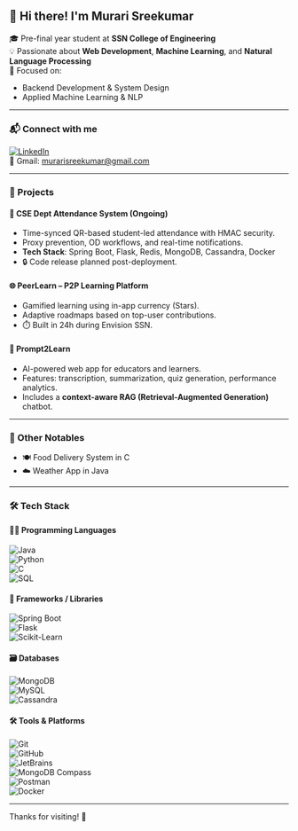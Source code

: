 ## 👋 Hi there! I'm Murari Sreekumar

🎓 Pre-final year student at **SSN College of Engineering**  
💡 Passionate about **Web Development**, **Machine Learning**, and **Natural Language Processing**  
🎯 Focused on:  
- Backend Development & System Design  
- Applied Machine Learning & NLP  

---

### 📬 Connect with me  
[![LinkedIn](https://img.shields.io/badge/LinkedIn-blue?logo=linkedin)](https://www.linkedin.com/in/murari-sreekumar-1a5809305/)  
📧 Gmail: murarisreekumar@gmail.com

---

### 🚀 Projects

#### 📱 CSE Dept Attendance System (Ongoing)
- Time-synced QR-based student-led attendance with HMAC security.
- Proxy prevention, OD workflows, and real-time notifications.
- **Tech Stack**: Spring Boot, Flask, Redis, MongoDB, Cassandra, Docker  
- 🔒 Code release planned post-deployment.

#### 🌐 PeerLearn – P2P Learning Platform
- Gamified learning using in-app currency (Stars).
- Adaptive roadmaps based on top-user contributions.
- ⏱️ Built in 24h during Envision SSN.

#### 🤖 Prompt2Learn
- AI-powered web app for educators and learners.
- Features: transcription, summarization, quiz generation, performance analytics.
- Includes a **context-aware RAG (Retrieval-Augmented Generation)** chatbot.

---

### 🧪 Other Notables
- 🍽️ Food Delivery System in C  
- ☁️ Weather App in Java  

---

### 🛠️ Tech Stack

#### 👨‍💻 Programming Languages  
![Java](https://img.shields.io/badge/Java-007396?style=for-the-badge&logo=java&logoColor=white)  
![Python](https://img.shields.io/badge/Python-3776AB?style=for-the-badge&logo=python&logoColor=white)  
![C](https://img.shields.io/badge/C-00599C?style=for-the-badge&logo=c&logoColor=white)  
![SQL](https://img.shields.io/badge/SQL-4479A1?style=for-the-badge&logo=mysql&logoColor=white)

#### 🧰 Frameworks / Libraries  
![Spring Boot](https://img.shields.io/badge/Spring%20Boot-6DB33F?style=for-the-badge&logo=spring-boot&logoColor=white)  
![Flask](https://img.shields.io/badge/Flask-000000?style=for-the-badge&logo=flask&logoColor=white)  
![Scikit-Learn](https://img.shields.io/badge/Scikit--Learn-F7931E?style=for-the-badge&logo=scikit-learn&logoColor=white)

#### 🗃️ Databases  
![MongoDB](https://img.shields.io/badge/MongoDB-47A248?style=for-the-badge&logo=mongodb&logoColor=white)  
![MySQL](https://img.shields.io/badge/MySQL-005C84?style=for-the-badge&logo=mysql&logoColor=white)  
![Cassandra](https://img.shields.io/badge/Apache%20Cassandra-1287B1?style=for-the-badge&logo=apache-cassandra&logoColor=white)

#### 🛠️ Tools & Platforms  
![Git](https://img.shields.io/badge/Git-F05032?style=for-the-badge&logo=git&logoColor=white)  
![GitHub](https://img.shields.io/badge/GitHub-181717?style=for-the-badge&logo=github&logoColor=white)  
![JetBrains](https://img.shields.io/badge/JetBrains-000000?style=for-the-badge&logo=jetbrains&logoColor=white)  
![MongoDB Compass](https://img.shields.io/badge/MongoDB%20Compass-00ED64?style=for-the-badge&logo=mongodb&logoColor=white)  
![Postman](https://img.shields.io/badge/Postman-FF6C37?style=for-the-badge&logo=postman&logoColor=white)  
![Docker](https://img.shields.io/badge/Docker-2496ED?style=for-the-badge&logo=docker&logoColor=white)

---

Thanks for visiting! 🙌
